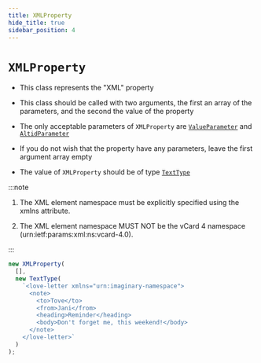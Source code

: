 ```yaml
---
title: XMLProperty
hide_title: true
sidebar_position: 4
---
```


# `XMLProperty`

- This class represents the "XML" property

- This class should be called with two arguments, the first an array of the
  parameters, and the second the value of the property

- The only acceptable parameters of `XMLProperty` are
  [`ValueParameter`](/documentation/parameters/valueparameter) and
  [`AltidParameter`](/documentation/parameters/altidparameter)

- If you do not wish that the property have any parameters, leave the first
  argument array empty

- The value of `XMLProperty` should be of type
  [`TextType`](/documentation/values/texttype-and-textlisttype)

:::note

1. The XML element namespace must be explicitly specified using the xmlns
   attribute.

2. The XML element namespace MUST NOT be the vCard 4 namespace
   (urn:ietf:params:xml:ns:vcard-4.0).

:::

```js
new XMLProperty(
  [],
  new TextType(
    `<love-letter xmlns="urn:imaginary-namespace">
      <note>
        <to>Tove</to>
        <from>Jani</from>
        <heading>Reminder</heading>
        <body>Don't forget me, this weekend!</body>
      </note>
    </love-letter>`
  )
);
```
